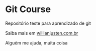 # Git Course

Repositório teste para aprendizado de git

Saiba mais em [willianjusten.com.br](https://willianjusten.com.br)

Alguém me ajuda, muita coisa